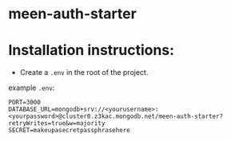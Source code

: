 # meen-auth-starter

# Installation instructions:

* Create a `.env` in the root of the project.

example `.env`:

```
PORT=3000
DATABASE_URL=mongodb+srv://<yourusername>:<yourpassword>@cluster0.z3kac.mongodb.net/meen-auth-starter?retryWrites=true&w=majority
SECRET=makeupasecretpassphrasehere
```